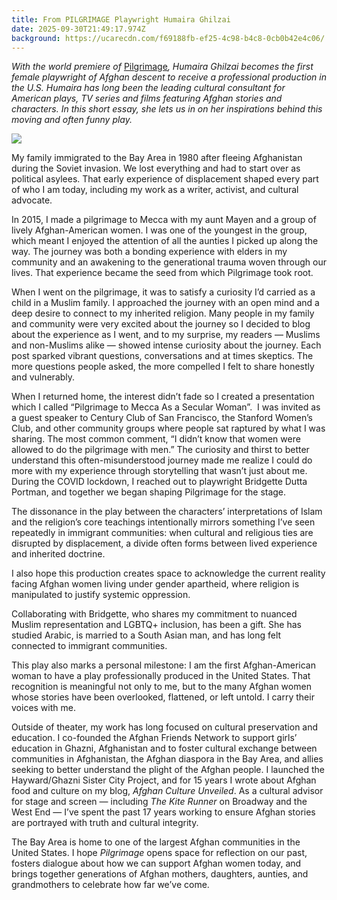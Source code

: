 ```yaml
---
title: From PILGRIMAGE Playwright Humaira Ghilzai
date: 2025-09-30T21:49:17.974Z
background: https://ucarecdn.com/f69188fb-ef25-4c98-b4c8-0cb0b42e4c06/
---
```

*With the world premiere of* [Pilgrimage](https://www.goldenthread.org/productions/pilgrimage)*, Humaira Ghilzai becomes the first female playwright of Afghan descent to receive a professional production in the U.S. Humaira has long been the leading cultural consultant for American plays, TV series and films featuring Afghan stories and characters. In this short essay, she lets us in on her inspirations behind this moving and often funny play.*

![](https://ucarecdn.com/c0907567-00f5-4166-8ebf-f070b70b6c4b/)

My family immigrated to the Bay Area in 1980 after fleeing Afghanistan during the Soviet invasion. We lost everything and had to start over as political asylees. That early experience of displacement shaped every part of who I am today, including my work as a writer, activist, and cultural advocate.

In 2015, I made a pilgrimage to Mecca with my aunt Mayen and a group of lively Afghan-American women. I was one of the youngest in the group, which meant I enjoyed the attention of all the aunties I picked up along the way. The journey was both a bonding experience with elders in my community and an awakening to the generational trauma woven through our lives. That experience became the seed from which Pilgrimage took root.

When I went on the pilgrimage, it was to satisfy a curiosity I’d carried as a child in a Muslim family. I approached the journey with an open mind and a deep desire to connect to my inherited religion. Many people in my family and community were very excited about the journey so I decided to blog about the experience as I went, and to my surprise, my readers — Muslims and non-Muslims alike — showed intense curiosity about the journey. Each post sparked vibrant questions, conversations and at times skeptics. The more questions people asked, the more compelled I felt to share honestly and vulnerably.

When I returned home, the interest didn’t fade so I created a presentation which I called “Pilgrimage to Mecca As a Secular Woman”.  I was invited as a guest speaker to Century Club of San Francisco, the Stanford Women’s Club, and other community groups where people sat raptured by what I was sharing. The most common comment, “I didn’t know that women were allowed to do the pilgrimage with men.” The curiosity and thirst to better understand this often-misunderstood journey made me realize I could do more with my experience through storytelling that wasn’t just about me. During the COVID lockdown, I reached out to playwright Bridgette Dutta Portman, and together we began shaping Pilgrimage for the stage.

The dissonance in the play between the characters’ interpretations of Islam and the religion’s core teachings intentionally mirrors something I’ve seen repeatedly in immigrant communities: when cultural and religious ties are disrupted by displacement, a divide often forms between lived experience and inherited doctrine.

I also hope this production creates space to acknowledge the current reality facing Afghan women living under gender apartheid, where religion is manipulated to justify systemic oppression.

Collaborating with Bridgette, who shares my commitment to nuanced Muslim representation and LGBTQ+ inclusion, has been a gift. She has studied Arabic, is married to a South Asian man, and has long felt connected to immigrant communities. 

This play also marks a personal milestone: I am the first Afghan-American woman to have a play professionally produced in the United States. That recognition is meaningful not only to me, but to the many Afghan women whose stories have been overlooked, flattened, or left untold. I carry their voices with me.

Outside of theater, my work has long focused on cultural preservation and education. I co-founded the Afghan Friends Network to support girls’ education in Ghazni, Afghanistan and to foster cultural exchange between communities in Afghanistan, the Afghan diaspora in the Bay Area, and allies seeking to better understand the plight of the Afghan people. I launched the Hayward/Ghazni Sister City Project, and for 15 years I wrote about Afghan food and culture on my blog, *Afghan Culture Unveiled*. As a cultural advisor for stage and screen — including *The Kite Runner* on Broadway and the West End — I’ve spent the past 17 years working to ensure Afghan stories are portrayed with truth and cultural integrity.

The Bay Area is home to one of the largest Afghan communities in the United States. I hope *Pilgrimage* opens space for reflection on our past, fosters dialogue about how we can support Afghan women today, and brings together generations of Afghan mothers, daughters, aunties, and grandmothers to celebrate how far we’ve come.